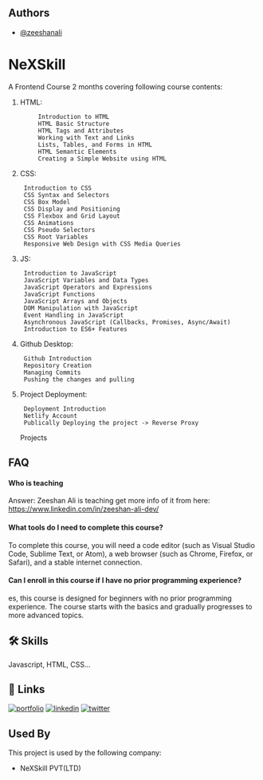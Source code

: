 
## Authors

- [@zeeshanali](https://www.github.com/zeeshanali90233)

# NeXSkill

A Frontend Course 2 months covering following course contents:

1) HTML:

            Introduction to HTML
            HTML Basic Structure
            HTML Tags and Attributes
            Working with Text and Links
            Lists, Tables, and Forms in HTML
            HTML Semantic Elements
            Creating a Simple Website using HTML

2) CSS:

        Introduction to CSS
        CSS Syntax and Selectors
        CSS Box Model
        CSS Display and Positioning
        CSS Flexbox and Grid Layout
        CSS Animations
        CSS Pseudo Selectors
        CSS Root Variables
        Responsive Web Design with CSS Media Queries

3) JS:

        Introduction to JavaScript
        JavaScript Variables and Data Types
        JavaScript Operators and Expressions
        JavaScript Functions
        JavaScript Arrays and Objects
        DOM Manipulation with JavaScript
        Event Handling in JavaScript
        Asynchronous JavaScript (Callbacks, Promises, Async/Await)
        Introduction to ES6+ Features

4) Github Desktop:

        Github Introduction
        Repository Creation
        Managing Commits
        Pushing the changes and pulling


5) Project Deployment:

        Deployment Introduction
        Netlify Account
        Publically Deploying the project -> Reverse Proxy
   
    Projects



## FAQ

#### Who is teaching

Answer: Zeeshan Ali is teaching get more info of it from here: https://www.linkedin.com/in/zeeshan-ali-dev/

#### What tools do I need to complete this course?

To complete this course, you will need a code editor (such as Visual Studio Code, Sublime Text, or Atom), a web browser (such as Chrome, Firefox, or Safari), and a stable internet connection.


#### Can I enroll in this course if I have no prior programming experience?

es, this course is designed for beginners with no prior programming experience. The course starts with the basics and gradually progresses to more advanced topics.



## 🛠 Skills
Javascript, HTML, CSS...


## 🔗 Links
[![portfolio](https://img.shields.io/badge/my_portfolio-000?style=for-the-badge&logo=ko-fi&logoColor=white)](https://www.linkedin.com/in/zeeshan-ali-dev/)
[![linkedin](https://img.shields.io/badge/linkedin-0A66C2?style=for-the-badge&logo=linkedin&logoColor=white)](https://www.linkedin.com/in/zeeshan-ali-dev/)
[![twitter](https://img.shields.io/badge/twitter-1DA1F2?style=for-the-badge&logo=twitter&logoColor=white)](https://www.linkedin.com/in/zeeshan-ali-dev/)


## Used By

This project is used by the following company:

- NeXSkill PVT(LTD)
